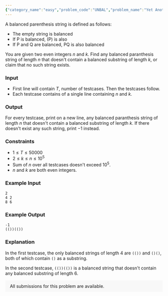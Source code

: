 ```yaml
---
{"category_name":"easy","problem_code":"UNBAL","problem_name":"Yet Another Balanced Parenthesis Problem","problemComponents":{"constraints":"","constraintsState":false,"subtasks":"","subtasksState":false,"inputFormat":"","inputFormatState":false,"outputFormat":"","outputFormatState":false,"sampleTestCases":{}},"video_editorial_url":"","languages_supported":{"0":"CPP14","1":"C","2":"JAVA","3":"PYTH 3.6","4":"PYTH","5":"PYP3","6":"CS2","7":"ADA","8":"PYPY","9":"TEXT","10":"PAS fpc","11":"NODEJS","12":"RUBY","13":"PHP","14":"GO","15":"HASK","16":"TCL","17":"PERL","18":"SCALA","19":"LUA","20":"kotlin","21":"BASH","22":"JS","23":"LISP sbcl","24":"rust","25":"PAS gpc","26":"BF","27":"CLOJ","28":"R","29":"D","30":"CAML","31":"FORT","32":"ASM","33":"swift","34":"FS","35":"WSPC","36":"LISP clisp","37":"SQL","38":"SCM guile","39":"PERL6","40":"ERL","41":"CLPS","42":"ICK","43":"NICE","44":"PRLG","45":"ICON","46":"COB","47":"SCM chicken","48":"PIKE","49":"SCM qobi","50":"ST","51":"NEM"},"max_timelimit":1,"source_sizelimit":50000,"problem_author":"jtnydv25","problem_tester":null,"date_added":"10-12-2019","tags":{"0":"constructive","1":"easy","2":"gw19mos","3":"icpc2019","4":"icpcgw19","5":"jtnydv25","6":"maths","7":"observation"},"problem_difficulty_level":"Easy-Medium","best_tag":"","editorial_url":"https://discuss.codechef.com/problems/UNBAL","time":{"view_start_date":1576781100,"submit_start_date":1576781100,"visible_start_date":1576781100,"end_date":1735669800},"is_direct_submittable":false,"problemDiscussURL":"https://discuss.codechef.com/search?q=UNBAL","is_proctored":false,"visitedContests":{},"layout":"problem"}
---
```

A balanced parenthesis string is defined as follows:
- The empty string is balanced
- If P is balanced, (P) is also 
- If P and Q are balanced, PQ is also balanced

You are given two even integers $n$ and $k$. Find any balanced paranthesis string of length $n$ that doesn't contain a balanced substring of length $k$, or claim that no such string exists.

### Input
- First line will contain $T$, number of testcases. Then the testcases follow. 
- Each testcase contains of a single line containing $n$ and $k$.

### Output
For every testcase, print on a new line, any balanced paranthesis string of length $n$ that doesn't contain a balanced substring of length $k$. If there doesn't exist any such string, print $-1$ instead.

### Constraints 
- $1 \leq T \leq 50000$
- $2 \leq k \leq n \leq 10^5$
- Sum of $n$ over all testcases doesn't exceed $10^5$.
- $n$ and $k$ are both even integers.

### Example Input
```
2
4 2
8 6
```

### Example Output
```
-1
(())(())
```

### Explanation
In the first testcase, the only balanced strings of length $4$ are `(())` and `()()`, both of which contain `()` as a substring.

In the second testcase, `(())(())` is a balanced string that doesn't contain any balanced substring of length $6$.
<aside style='background: #f8f8f8;padding: 10px 15px;'><div>All submissions for this problem are available.</div></aside>